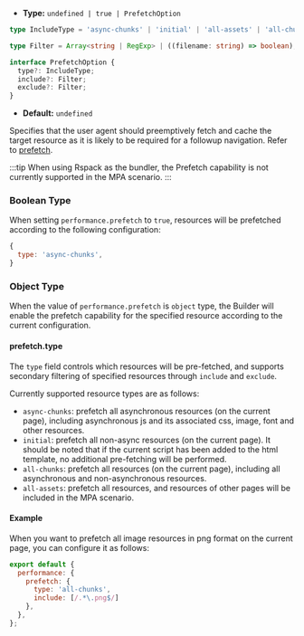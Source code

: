 - **Type:** `undefined | true | PrefetchOption`
```ts
type IncludeType = 'async-chunks' | 'initial' | 'all-assets' | 'all-chunks';

type Filter = Array<string | RegExp> | ((filename: string) => boolean);

interface PrefetchOption {
  type?: IncludeType;
  include?: Filter;
  exclude?: Filter;
}
```
- **Default:** `undefined`

Specifies that the user agent should preemptively fetch and cache the target resource as it is likely to be required for a followup navigation. Refer to [prefetch](https://developer.mozilla.org/en-US/docs/Web/HTML/Attributes/rel/prefetch).

:::tip
When using Rspack as the bundler, the Prefetch capability is not currently supported in the MPA scenario.
:::

### Boolean Type

When setting `performance.prefetch` to `true`, resources will be prefetched according to the following configuration:

```js
{
  type: 'async-chunks',
}
```

### Object Type

When the value of `performance.prefetch` is `object` type, the Builder will enable the prefetch capability for the specified resource according to the current configuration.

#### prefetch.type

The `type` field controls which resources will be pre-fetched, and supports secondary filtering of specified resources through `include` and `exclude`.

Currently supported resource types are as follows:

- `async-chunks`: prefetch all asynchronous resources (on the current page), including asynchronous js and its associated css, image, font and other resources.
- `initial`: prefetch all non-async resources (on the current page). It should be noted that if the current script has been added to the html template, no additional pre-fetching will be performed.
- `all-chunks`: prefetch all resources (on the current page), including all asynchronous and non-asynchronous resources.
- `all-assets`: prefetch all resources, and resources of other pages will be included in the MPA scenario.

#### Example

When you want to prefetch all image resources in png format on the current page, you can configure it as follows:

```js
export default {
  performance: {
    prefetch: {
      type: 'all-chunks',
      include: [/.*\.png$/]
    },
  },
};
```
